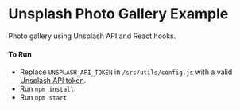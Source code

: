 # Unsplash Photo Gallery Example
Photo gallery using Unsplash API and React hooks.

#### To Run
* Replace `UNSPLASH_API_TOKEN` in `/src/utils/config.js` with a valid [Unsplash API token](https://unsplash.com/developers).
* Run `npm install`
* Run `npm start`


